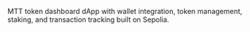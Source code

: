 MTT token dashboard dApp with wallet integration, token management, staking, and transaction tracking built on Sepolia.
